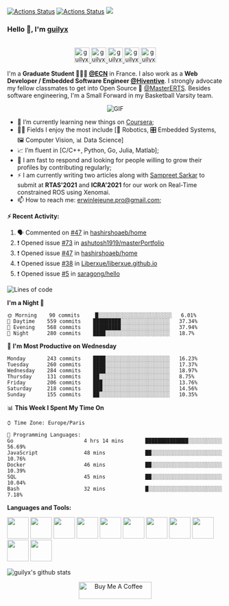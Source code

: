 [![Actions Status](https://github.com/guilyx/guilyx/workflows/wakatime-stats/badge.svg)](https://github.com/guilyx/guilyx/actions)
[![Actions Status](https://github.com/guilyx/guilyx/workflows/update-gh-activity/badge.svg)](https://github.com/guilyx/guilyx/actions)
![](https://visitor-badge.glitch.me/badge?page_id=guilyx.guilyx)

### Hello 👋, I'm [guilyx](https://guilyx.github.io) 

<p align="center">
<br/>
<a href="https://twitter.com/spida_rwin">
  <img alt="guilyx | Twitter" width="35px" src="https://image.flaticon.com/icons/svg/2111/2111703.svg" />
</a>
<a href="https://www.linkedin.com/in/erwinlejeune-lkn">
  <img alt="guilyx's LinkdeIN" width="35px" src="https://image.flaticon.com/icons/svg/2111/2111465.svg" />
</a>
<a href="https://www.facebook.com/erwin.lejeune">
  <img alt="guilyx's Facebook" width="35px" src="https://image.flaticon.com/icons/svg/2111/2111342.svg" />
</a>
<a href="https://www.instagram.com/spid_erwin">
  <img alt="guilyx's Instagram" width="35px" src="https://image.flaticon.com/icons/svg/2111/2111421.svg" />
</a>
<a href="https://open.spotify.com/user/11147618695?si=zZFn6uAGRLyoU02lsG50GA">
  <img alt="guilyx's Spotify" width="35px" src="https://image.flaticon.com/icons/svg/2111/2111627.svg" />
</a>
</p>

I'm a **Graduate Student 👨🏽‍💼 [@ECN](https://www.ec-nantes.fr)** in France. I also work as a **Web Developer / Embedded Software Engineer [@Hiventive](https://www.hiventive.com)**. I strongly advocate my fellow classmates to get into Open Source 📢 [@MasterERTS](https://github.com/MasterERTS). Besides software engineering, I'm a Small Forward in my Basketball Varsity team.

<p align="center">
<img align="center" alt="GIF" src="https://media1.tenor.com/images/1c6140897565e34a4e98f618e220dc0d/tenor.gif?itemid=9358372" />
</p>

- 📖 I’m currently learning new things on [Coursera](https://www.coursera.org);
- 🤹🏽 Fields I enjoy the most include [🤖 Robotics, 🎛 Embedded Systems, 🖼 Computer Vision, 📊 Data Science]
- 📈 I’m fluent in [C/C++, Python, Go, Julia, Matlab];
- 💬 I am fast to respond and looking for people willing to grow their profiles by contributing regularly;
- ⚡️ I am currently writing two articles along with [Sampreet Sarkar](https://github.com/sampreets3) to submit at **RTAS'2021** and **ICRA'2021** for our work on Real-Time constrained ROS using Xenomai.
- 📫 How to reach me: <erwinlejeune.pro@gmail.com>;

**:zap: Recent Activity:**

<!--START_SECTION:activity-->
1. 🗣 Commented on [#47](https://github.com//hashirshoaeb/home/issues/47) in [hashirshoaeb/home](https://github.com//hashirshoaeb/home)
2. ❗️ Opened issue [#73](https://github.com//ashutosh1919/masterPortfolio/issues/73) in [ashutosh1919/masterPortfolio](https://github.com//ashutosh1919/masterPortfolio)
3. ❗️ Opened issue [#47](https://github.com//hashirshoaeb/home/issues/47) in [hashirshoaeb/home](https://github.com//hashirshoaeb/home)
4. ❗️ Opened issue [#38](https://github.com//Liberxue/liberxue.github.io/issues/38) in [Liberxue/liberxue.github.io](https://github.com//Liberxue/liberxue.github.io)
5. ❗️ Opened issue [#5](https://github.com//saragong/hello/issues/5) in [saragong/hello](https://github.com//saragong/hello)
<!--END_SECTION:activity-->

<!--START_SECTION:waka-->
![Lines of code](https://img.shields.io/badge/From%20Hello%20World%20I%27ve%20Written-17.6%20million%20lines%20of%20code-blue)

**I'm a Night 🦉** 

```text
🌞 Morning    90 commits     █░░░░░░░░░░░░░░░░░░░░░░░░   6.01% 
🌆 Daytime    559 commits    █████████░░░░░░░░░░░░░░░░   37.34% 
🌃 Evening    568 commits    █████████░░░░░░░░░░░░░░░░   37.94% 
🌙 Night      280 commits    ████░░░░░░░░░░░░░░░░░░░░░   18.7%

```
📅 **I'm Most Productive on Wednesday** 

```text
Monday       243 commits    ████░░░░░░░░░░░░░░░░░░░░░   16.23% 
Tuesday      260 commits    ████░░░░░░░░░░░░░░░░░░░░░   17.37% 
Wednesday    284 commits    ████░░░░░░░░░░░░░░░░░░░░░   18.97% 
Thursday     131 commits    ██░░░░░░░░░░░░░░░░░░░░░░░   8.75% 
Friday       206 commits    ███░░░░░░░░░░░░░░░░░░░░░░   13.76% 
Saturday     218 commits    ███░░░░░░░░░░░░░░░░░░░░░░   14.56% 
Sunday       155 commits    ██░░░░░░░░░░░░░░░░░░░░░░░   10.35%

```


📊 **This Week I Spent My Time On** 

```text
⌚︎ Time Zone: Europe/Paris

💬 Programming Languages: 
Go                       4 hrs 14 mins       ██████████████░░░░░░░░░░░   56.69% 
JavaScript               48 mins             ██░░░░░░░░░░░░░░░░░░░░░░░   10.76% 
Docker                   46 mins             ██░░░░░░░░░░░░░░░░░░░░░░░   10.39% 
SQL                      45 mins             ██░░░░░░░░░░░░░░░░░░░░░░░   10.04% 
Bash                     32 mins             █░░░░░░░░░░░░░░░░░░░░░░░░   7.18%

```


<!--END_SECTION:waka-->

**Languages and Tools:**  

<code><img height="50" src="https://image.flaticon.com/icons/svg/2861/2861557.svg"></code>
<code><img height="50" src="https://image.flaticon.com/icons/svg/3190/3190604.svg"></code>
<code><img height="50" src="https://image.flaticon.com/icons/svg/2942/2942156.svg"></code>
<code><img height="50" src="https://img.icons8.com/color/48/000000/golang.png"></code>
<code><img height="50" src="https://image.flaticon.com/icons/svg/1628/1628182.svg"></code>
<code><img height="50" src="https://image.flaticon.com/icons/png/512/2085/2085061.png"></code>
<code><img height="50" src="https://image.flaticon.com/icons/svg/2535/2535543.svg"></code>
<code><img height="50" src="https://cdn.icon-icons.com/icons2/1508/PNG/512/matlab_104289.png"></code>
<code><img height="50" src="https://image.flaticon.com/icons/svg/2721/2721297.svg"></code>
<code><img height="50" src="https://image.flaticon.com/icons/svg/752/752605.svg"></code>
<code><img height="50" src="https://image.flaticon.com/icons/svg/1680/1680899.svg"></code>



![guilyx's github stats](https://github-readme-stats.vercel.app/api?username=guilyx&show_icons=true&hide_border=true)

<p align="center">
<a href="https://www.buymeacoffee.com/dq01aOE" target="_blank"><img src="https://cdn.buymeacoffee.com/buttons/default-red.png" alt="Buy Me A Coffee" height="40" width="170" ></a>
</p>
